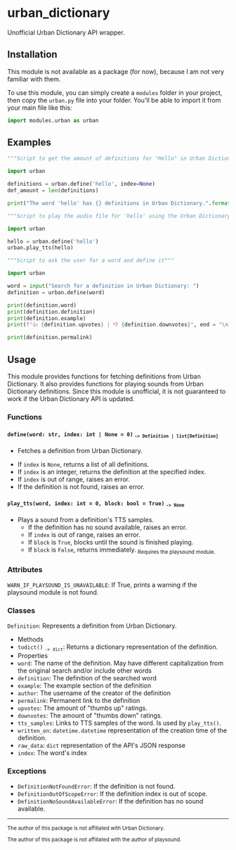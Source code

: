 # urban_dictionary
Unofficial Urban Dictionary API wrapper.

## Installation
This module is not available as a package (for now), because I am not very familiar with them.


To use this module, you can simply create a `modules` folder in your project, then copy the `urban.py` file into your folder. You'll be able to import it from your main file like this:
```py
import modules.urban as urban
```


## Examples

```py
"""Script to get the amount of definitions for "Hello" in Urban Dictionary"""

import urban

definitions = urban.define('hello', index=None)
def_amount = len(definitions)

print("The word 'hello' has {} definitions in Urban Dictionary.".format(def_amount))
```

```py
"""Script to play the audio file for 'hello' using the Urban Dictionary API"""

import urban

hello = urban.define('hello')
urban.play_tts(hello)
```

```py
"""Script to ask the user for a word and define it"""

import urban

word = input("Search for a definition in Urban Dictionary: ")
definition = urban.define(word)

print(definition.word)
print(definition.definition)
print(definition.example)
print(f"👍 {definition.upvotes} | 👎 {definition.downvotes}", end = "\n" * 2)

print(definition.permalink)
```


## Usage

This module provides functions for fetching definitions from Urban Dictionary.
It also provides functions for playing sounds from Urban Dictionary definitions.
Since this module is unofficial, it is not guaranteed to work if the Urban Dictionary API is updated.

### Functions

#### `define(word: str, index: int | None = 0)` <sub>`-> Definition | list[Definition]`</sub>
- Fetches a definition from Urban Dictionary.
 * If `index` is `None`, returns a list of all definitions.
 * If `index` is an integer, returns the definition at the specified index.
 * If `index` is out of range, raises an error.
 * If the definition is not found, raises an error.
        
#### `play_tts(word, index: int = 0, block: bool = True)` <sub>`-> None`</sub>
- Plays a sound from a definition's TTS samples.
  * If the definition has no sound available, raises an error.
  * If `index` is out of range, raises an error.
  * If `block` is `True`, blocks until the sound is finished playing.
  * If `block` is `False`, returns immediately.
<sub>Requires the playsound module.</sub>
    
    
### Attributes

`WARN_IF_PLAYSOUND_IS_UNAVAILABLE`: If True, prints a warning if the playsound module is not found.


### Classes

`Definition`: Represents a definition from Urban Dictionary.
* Methods
 * `todict()` <sub>`-> dict`</sub>: Returns a dictionary representation of the definition.
* Properties
 * `word`: The name of the definition. May have different capitalization from the original search and/or include other words
 * `definition`: The definition of the searched word
 * `example`: The example section of the definition
 * `author`: The username of the creator of the definition
 * `permalink`: Permanent link to the definition
 * `upvotes`: The amount of "thumbs up" ratings.
 * `downvotes`: The amount of "thumbs down" ratings.
 * `tts_samples`: Links to TTS samples of the word. Is used by `play_tts()`.
 * `written_on`: `datetime.datetime` representation of the creation time of the definition.
 * `raw_data`: `dict` representation of the API's JSON response
 * `index`: The word's index

    
### Exceptions

- `DefinitionNotFoundError`:         If the definition is not found.
- `DefinitionOutOfScopeError`:       If the definition index is out of scope.
- `DefinitionNoSoundAvailableError`: If the definition has no sound available.

----------------------------------------------------------------------------------------

<sub>

The author of this package is not affiliated with Urban Dictionary.

The author of this package is not affiliated with the author of playsound.

</sub>
